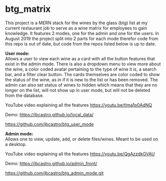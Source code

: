 # btg_matrix


This project is a MERN stack for the wines by the glass (btg) list at my current restaurant job to serve as a wine matrix for employees to gain knowledge. It features 2 modes, one for the admin and one for the users. In August 2019 the project split into 2 parts for each mode therefor code from this repo is out of date, but code from the repos listed below is up to date.



<b>User mode:</b>
<br>
Allows a user to view each wine as a card with all the button features that exist in the admin mode. There is also a dropdown menu to view more about the wine, a color coded avatar pertaining to the type of wine it is, a search bar, and a filter clear button. The cards themselves are color coded to show the status of the wine, as in if it is new to the list or has been removed. The admin can also set status of wines to hidden which means that they are no longer on the list, will not show up in user mode, but will not be deleted from the database.

YouTube video explaining all the features https://youtu.be/tlma1p0AdNQ

Demo: https://jbcastro.github.io/local_data/ 

https://github.com/jbcastro/btg_user_mode



<b>Admin mode:</b>
<br>
Allows one to view, update, add, or delete files/wines. Meant to be used on a desktop. 

YouTube video explaining all the features https://youtu.be/QgAzzdkGVAU

Demo: https://jbcastro.github.io/admin_front/

https://github.com/jbcastro/btg_admin_mode.git
